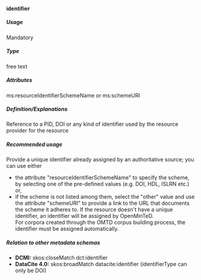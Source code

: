 #### identifier
##### Usage
Mandatory
##### Type
free text
##### Attributes
ms:resourceIdentifierSchemeName or ms:schemeURI
##### Definition/Explanations
Reference to a PID, DOI or any kind of identifier used by the resource provider for the resource
##### Recommended usage
Provide a unique identifier already assigned by an authoritative source; you can use either
* the attribute "resourceIdentifierSchemeName" to specify the scheme, by selecting one of the pre-defined values \(e.g. DOI, HDL, ISLRN etc.\) or,
* if the scheme is not listed among them, select the "other" value and use the attribute "schemeURI" to provide a link to the URL that documents the scheme it adheres to. 
If the resource doesn't have a unique identifier, an identifier will be assigned by OpenMinTeD.  
For corpora created through the OMTD corpus building process, the identifier must be assigned automatically.
##### Relation to other metadata schemas
* **DCMI:** skos:closeMatch dct:identifier
* **DataCite 4.0:** skos:broadMatch datacite:identifier (identifierType can only be DOI)
